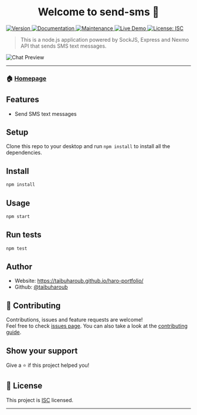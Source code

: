 <h1 align="center">Welcome to send-sms 👋</h1>
<p>
  <a href="https://www.npmjs.com/package/send-sms" target="_blank">
    <img alt="Version" src="https://img.shields.io/npm/v/send-sms.svg">
  </a>
  <a href="https://github.com/taibuharoub/send-sms#readme" target="_blank">
    <img alt="Documentation" src="https://img.shields.io/badge/documentation-yes-brightgreen.svg" />
  </a>
  <a href="https://github.com/taibuharoub/send-sms/graphs/commit-activity" target="_blank">
    <img alt="Maintenance" src="https://img.shields.io/badge/Maintained%3F-yes-green.svg" />
  </a>
  <a href="https://github.com/taibuharoub/send-sms" target="_blank">
    <img alt="Live Demo" src="https://img.shields.io/badge/demo-online-green.svg" />
  </a>
  <a href="https://github.com/taibuharoub/send-sms/blob/master/LICENSE" target="_blank">
    <img alt="License: ISC" src="https://img.shields.io/github/license/taibuharoub/send-sms" />
  </a>
</p>

> This is a node.js application powered by SockJS, Express and Nexmo API that sends SMS text messages.

![Chat Preview](https://firebasestorage.googleapis.com/v0/b/emailsign-70c77.appspot.com/o/send%20sms.PNG?alt=media&token=3cb39c15-ba41-4d3a-9cf3-9183a22402f8)

---

### 🏠 [Homepage](https://github.com/taibuharoub/send-sms#readme)

## Features
- Send SMS text messages

## Setup
Clone this repo to your desktop and run `npm install` to install all the dependencies.
## Install

```sh
npm install
```

## Usage

```sh
npm start
```

## Run tests

```sh
npm test
```

## Author

* Website: https://taibuharoub.github.io/haro-portfolio/
* Github: [@taibuharoub](https://github.com/taibuharoub)

## 🤝 Contributing

Contributions, issues and feature requests are welcome!<br />Feel free to check [issues page](https://github.com/taibuharoub/send-sms/issues). You can also take a look at the [contributing guide](https://github.com/taibuharoub/send-sms/blob/master/CONTRIBUTING.md).

## Show your support

Give a ⭐️ if this project helped you!

## 📝 License

This project is [ISC](https://github.com/taibuharoub/send-sms/blob/master/LICENSE) licensed.

***
